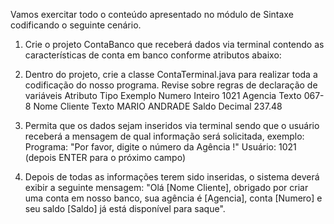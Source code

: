 Vamos exercitar todo o conteúdo apresentado no módulo de Sintaxe codificando o seguinte cenário.

1. Crie o projeto ContaBanco que receberá dados via terminal contendo as características de conta em banco conforme atributos abaixo:

2. Dentro do projeto, crie a classe ContaTerminal.java para realizar toda a codificação do nosso programa.
Revise sobre regras de declaração de variáveis
    Atributo	Tipo	Exemplo
    Numero	Inteiro	1021
    Agencia	Texto	067-8
    Nome Cliente	Texto	MARIO ANDRADE
    Saldo	Decimal	237.48

2. Permita que os dados sejam inseridos via terminal sendo que o usuário receberá a mensagem de qual informação será solicitada, exemplo:
    Programa: "Por favor, digite o número da Agência !"
    Usuário: 1021 (depois ENTER para o próximo campo)

3. Depois de todas as informações terem sido inseridas, o sistema deverá exibir a seguinte mensagem:
    "Olá [Nome Cliente], obrigado por criar uma conta em nosso banco, sua agência é [Agencia], conta [Numero] e seu saldo [Saldo] já está disponível para saque".
